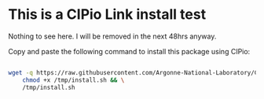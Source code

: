 # This is a CIPio Link install test

Nothing to see here. I will be removed in the next 48hrs anyway.

Copy and paste the following command to install this package using CIPio:

```bash

wget -q https://raw.githubusercontent.com/Argonne-National-Laboratory/CIP.io-Link/main/scripts/install.sh -O /tmp/install.sh && \
    chmod +x /tmp/install.sh && \
    /tmp/install.sh

```
